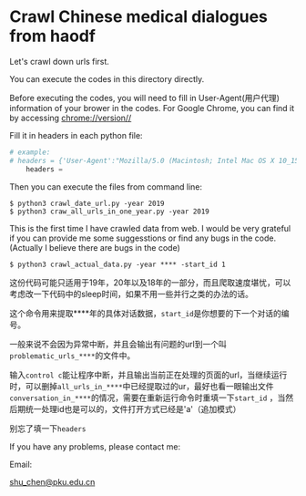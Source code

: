# Crawl Chinese medical dialogues from haodf

Let's crawl down urls first.

You can execute the codes in this directory directly.

Before executing the codes, you will need to fill in User-Agent(用户代理) information of your brower in the codes. For Google Chrome, you can find it by accessing [chrome://version//](chrome://version//)

Fill it in headers in each python file:

```python
# example:
# headers = {'User-Agent':"Mozilla/5.0 (Macintosh; Intel Mac OS X 10_15_3) AppleWebKit/537.36 (KHTML, like Gecko) Chrome/80.0.3987.149 Safari/537.36"}
    headers = 
```

Then you can execute the files from command line:

```
$ python3 crawl_date_url.py -year 2019
$ python3 craw_all_urls_in_one_year.py -year 2019
```

This is the first time I have crawled data from web. I would be very grateful if you can provide me some suggesstions or find any bugs in the code. (Actually I believe there are bugs in the code)



```
$ python3 crawl_actual_data.py -year **** -start_id 1
```

这份代码可能只适用于19年，20年以及18年的一部分，而且爬取速度堪忧，可以考虑改一下代码中的sleep时间，如果不用一些并行之类的办法的话。

这个命令用来提取\****年的具体对话数据，`start_id`是你想要的下一个对话的编号。

一般来说不会因为异常中断，并且会输出有问题的url到一个叫`problematic_urls_****`的文件中。

输入`control c`能让程序中断，并且输出当前正在处理的页面的url，当继续运行时，可以删掉`all_urls_in_****`中已经提取过的ur，最好也看一眼输出文件`conversation_in_****`的情况，需要在重新运行命令时重填一下`start_id`	，当然后期统一处理id也是可以的，文件打开方式已经是'a'（追加模式）

别忘了填一下`headers`



If you have any problems, please contact me:

Email:

shu_chen@pku.edu.cn


